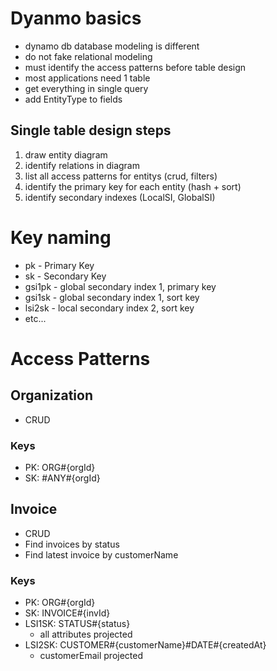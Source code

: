 # Dyanmo basics
- dynamo db database modeling is different
- do not fake relational modeling
- must identify the access patterns before table design
- most applications need 1 table
- get everything in single query
- add EntityType to fields

## Single table design steps
1. draw entity diagram
2. identify relations in diagram
3. list all access patterns for entitys (crud, filters)
4. identify the primary key for each entity (hash + sort)
5. identify secondary indexes (LocalSI, GlobalSI)

# Key naming
- pk - Primary Key
- sk - Secondary Key
- gsi1pk - global secondary index 1, primary key
- gsi1sk - global secondary index 1, sort key
- lsi2sk - local secondary index 2, sort key
- etc...

# Access Patterns

## Organization
- CRUD

### Keys
- PK: ORG#{orgId}
- SK: #ANY#{orgId}

## Invoice
- CRUD
- Find invoices by status
- Find latest invoice by customerName

### Keys
- PK: ORG#{orgId}
- SK: INVOICE#{invId}
- LSI1SK: STATUS#{status}
    - all attributes projected
- LSI2SK: CUSTOMER#{customerName}#DATE#{createdAt}
    - customerEmail projected

